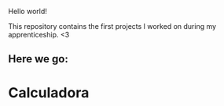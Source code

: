 Hello world!

This repository contains the first projects I worked on during my apprenticeship. <3

## Here we go:
# Calculadora
